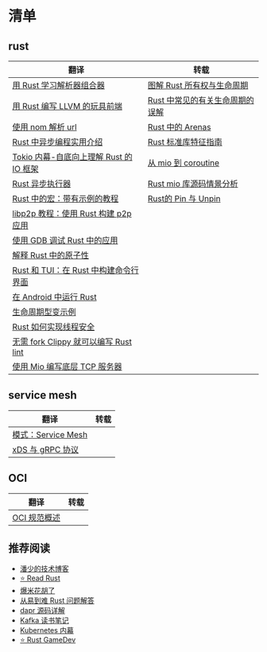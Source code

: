 # 清单

## rust

|翻译|转载|
|---|---|
|[用 Rust 学习解析器组合器](./src/lang/rust/01-用Rust学习解析器组合器.md)| [图解 Rust 所有权与生命周期](./src/lang/rust/08-图解Rust所有权与生命周期.md)|
| [用 Rust 编写 LLVM 的玩具前端](./src/lang/rust/02-用Rust编写LLVM的玩具前端.md)| [Rust 中常见的有关生命周期的误解](./src/lang/rust/18-Rust中常见的有关生命周期的误解.md)|
| [使用 nom 解析 url](./src/lang/rust/03-使用nom解析url.md)| [Rust 中的 Arenas](./src/lang/rust/06-Rust中的Arenas.md)|
| [Rust 中异步编程实用介绍](./src/lang/rust/04-Rust中异步编程实用介绍.md)| [Rust 标准库特征指南](./src/lang/rust/10-Rust标准库特征指南.md)|
| [Tokio 内幕-自底向上理解 Rust 的 IO 框架](./src/lang/rust/05-tokio内幕-自底向上理解Rust的异步IO框架.md)| [从 mio 到 coroutine](https://hexilee.me/2018/12/17/rust-async-io/)|
| [Rust 异步执行器](./src/lang/rust/09-Rust异步执行器.md)|  [Rust mio 库源码情景分析](https://blog.zongwu233.com/rust-mio-source-scenario-analysis/)|
| [Rust 中的宏：带有示例的教程](./src/lang/rust/11-Rust中的宏:带有示例的教程.md)| [Rust的 Pin 与 Unpin](https://folyd.com/blog/rust-pin-unpin/)|
| [libp2p 教程：使用 Rust 构建 p2p 应用](./src/lang/rust/12-libp2p教程:使用Rust构建p2p应用.md)||
| [使用 GDB 调试 Rust 中的应用](./src/lang/rust/14-使用GDB调试Rust应用.md)||
| [解释 Rust 中的原子性](./src/lang/rust/15-解释Rust中的原子性.md)||
| [Rust 和 TUI：在 Rust 中构建命令行界面](./src/lang/rust/16-Rust和TUI:在Rust中构建命令行界面.md)||
| [在 Android 中运行 Rust](./src/lang/rust/17-在Android中运行Rust.md)||
| [生命周期型变示例](./src/lang/rust/19-生命周期型变示例.md)||
| [Rust 如何实现线程安全](./src/lang/rust/20-rust如何实现线程安全.md)||
| [无需 fork Clippy 就可以编写 Rust lint](./src/lang/rust/22-无需fork_Clippy就可以编写Rust_lints.md) ||
| [使用 Mio 编写底层 TCP 服务器](./src/lang/rust/23-使用Mio编写底层TCP服务器.md)||

## service mesh

|翻译|转载|
|---|---|
| [模式：Service Mesh](./src/架构/ServiceMesh/01-ServiceMesh.md)||
|  [xDS 与 gRPC 协议](./src/架构/ServiceMesh/02-xDS与gRPC协议.md)||

## OCI

|翻译|转载|
|---|---|
|[OCI 规范概述](./src/oci/01-oci-spec-overview.md)||


## 推荐阅读

- [潘少的技术博客](https://strikefreedom.top/)
- [⭐️ Read Rust](https://readrust.net/)
- [爆米花胡了](https://blog.ideawand.com/)
- [从易到难 Rust 问题解答](https://dtolnay.github.io/rust-quiz)
- [dapr 源码详解](https://github.com/1046102779/daprdocs)
- [Kafka 读书笔记](https://www.cnblogs.com/jixp/category/1308441.html)
- [Kubernetes 内幕](https://github.com/fucking-translation/kubernetes-internals)
- [⭐️ Rust GameDev](https://gamedev.rs/)